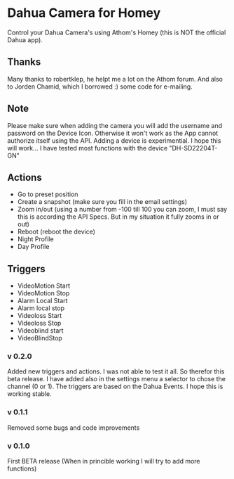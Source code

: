 # Dahua Camera for Homey
Control your Dahua Camera's using Athom's Homey (this is NOT the official Dahua app).

## Thanks
Many thanks to robertklep, he helpt me a lot on the Athom forum. And also to Jorden Chamid, which I borrowed :) some code for e-mailing.

## Note
Please make sure when adding the camera you will add the username and password on the Device Icon. Otherwise it won't work as the App cannot authorize itself using the API. Adding a device is experimential. I hope this will work...
I have tested most functions with the device "DH-SD22204T-GN"

## Actions
- Go to preset position
- Create a snapshot (make sure you fill in the email settings)
- Zoom in/out (using a number from -100 till 100 you can zoom, I must say this is according the API Specs. But in my situation it fully zooms in or out)
- Reboot (reboot the device)
- Night Profile
- Day Profile

## Triggers
 - VideoMotion Start
 - VideoMotion Stop
 - Alarm Local Start
 - Alarm local stop
 - Videoloss Start
 - Videoloss Stop
 - Videoblind start
 - VideoBlindStop

### v 0.2.0
Added new triggers and actions. I was not able to test it all. So therefor this beta release. I have added also in the settings menu a selector to chose the channel (0 or 1). The triggers are based on the Dahua Events. I hope this is working stable. 

### v 0.1.1
Removed some bugs and code improvements

### v 0.1.0
First BETA release (When in princible working I will try to add more functions)
